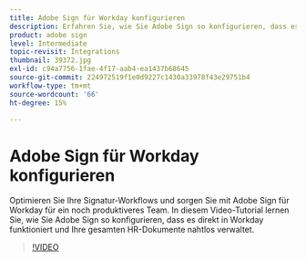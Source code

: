 ```yaml
---
title: Adobe Sign für Workday konfigurieren
description: Erfahren Sie, wie Sie Adobe Sign so konfigurieren, dass es direkt in Workday funktioniert, um alle Ihre HR-Papiererarbeiten nahtlos zu verwalten
product: adobe sign
level: Intermediate
topic-revisit: Integrations
thumbnail: 39372.jpg
exl-id: c94a7756-1fae-4f17-aab4-ea1437b68645
source-git-commit: 224972519f1e0d9227c1430a33978f43e29751b4
workflow-type: tm+mt
source-wordcount: '66'
ht-degree: 15%

---
```


# Adobe Sign für Workday konfigurieren

Optimieren Sie Ihre Signatur-Workflows und sorgen Sie mit Adobe Sign für Workday für ein noch produktiveres Team. In diesem Video-Tutorial lernen Sie, wie Sie Adobe Sign so konfigurieren, dass es direkt in Workday funktioniert und Ihre gesamten HR-Dokumente nahtlos verwaltet.

>[!VIDEO](https://video.tv.adobe.com/v/39372?hidetitle=true)
